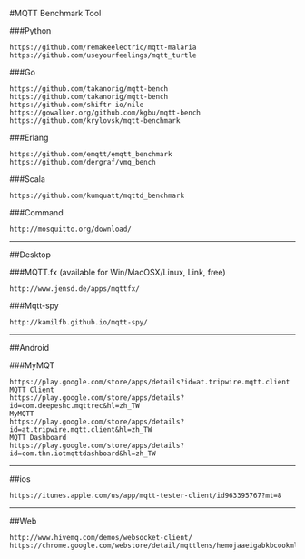 #MQTT Benchmark Tool

###Python
``` 
https://github.com/remakeelectric/mqtt-malaria
https://github.com/useyourfeelings/mqtt_turtle
``` 
###Go
``` 
https://github.com/takanorig/mqtt-bench
https://github.com/takanorig/mqtt-bench
https://github.com/shiftr-io/nile
https://gowalker.org/github.com/kgbu/mqtt-bench
https://github.com/krylovsk/mqtt-benchmark
``` 

###Erlang
``` 
https://github.com/emqtt/emqtt_benchmark
https://github.com/dergraf/vmq_bench
``` 
###Scala
``` 
https://github.com/kumquatt/mqttd_benchmark
``` 

###Command
``` 
http://mosquitto.org/download/
``` 

---
##Desktop

###MQTT.fx
(available for Win/MacOSX/Linux, Link, free)
``` 
http://www.jensd.de/apps/mqttfx/
``` 
###Mqtt-spy
``` 
http://kamilfb.github.io/mqtt-spy/
``` 
---

##Android

###MyMQT
``` 
https://play.google.com/store/apps/details?id=at.tripwire.mqtt.client
MQTT Client
https://play.google.com/store/apps/details?id=com.deepeshc.mqttrec&hl=zh_TW
MyMQTT
https://play.google.com/store/apps/details?id=at.tripwire.mqtt.client&hl=zh_TW
MQTT Dashboard
https://play.google.com/store/apps/details?id=com.thn.iotmqttdashboard&hl=zh_TW
``` 


---
##ios
``` 
https://itunes.apple.com/us/app/mqtt-tester-client/id963395767?mt=8
``` 


---

##Web
``` 
http://www.hivemq.com/demos/websocket-client/
https://chrome.google.com/webstore/detail/mqttlens/hemojaaeigabkbcookmlgmdigohjobjm
``` 

